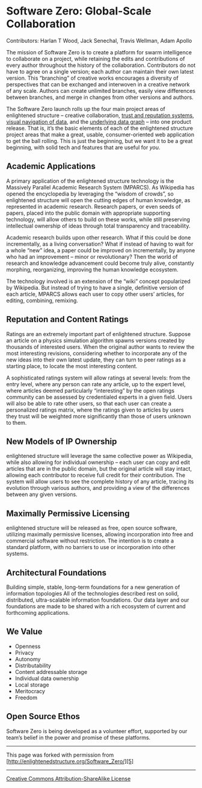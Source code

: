 Software Zero: Global-Scale Collaboration
=========================================

Contributors: Harlan T Wood, Jack Senechal, Travis Wellman, Adam Apollo 

The mission of Software Zero is to create a platform for swarm intelligence 
to collaborate on a project, while retaining the edits and contributions of 
every author throughout the history of the collaboration. Contributors do not 
have to agree on a single version; each author can maintain their own latest 
version. This “branching” of creative works encourages a diversity of perspectives 
that can be exchanged and interwoven in a creative network of any scale. Authors 
can create unlimited branches, easily view differences between branches, and 
merge in changes from other versions and authors.

The Software Zero launch rolls up the four main project areas of enlightened 
structure – creative collaboration, [trust and reputation systems][2], [visual 
navigation of data][3], and the [underlying data graph][4] – into one product 
release. That is, it’s the basic elements of each of the enlightened structure 
project areas that make a great, usable, consumer-oriented web application 
to get the ball rolling. This is just the beginning, but we want it to be a 
great beginning, with solid tech and features that are useful for _you_.

## Academic Applications

A primary application of the enlightened structure technology is the Massively 
Parallel Academic Research System (MPARCS). As Wikipedia has opened the encyclopedia 
by leveraging the “wisdom of crowds”, so enlightened structure will open the 
cutting edges of human knowledge, as represented in academic research. Research 
papers, or even seeds of papers, placed into the public domain with appropriate 
supporting technology, will allow others to build on these works, while still 
preserving intellectual ownership of ideas through total transparency and traceability. 

Academic research builds upon other research. What if this could be done incrementally, 
as a living conversation? What if instead of having to wait for a whole “new” 
idea, a paper could be improved on incrementally, by anyone who had an improvement 
– minor or revolutionary? Then the world of research and knowledge advancement 
could become truly alive, constantly morphing, reorganizing, improving the 
human knowledge ecosystem.

The technology involved is an extension of the “wiki” concept popularized by 
Wikipedia. But instead of trying to have a single, definitive version of each 
article, MPARCS allows each user to copy other users’ articles, for editing, 
combining, remixing.

## Reputation and Content Ratings

Ratings are an extremely important part of enlightened structure. Suppose an 
article on a physics simulation algorithm spawns versions created by thousands 
of interested users. When the original author wants to review the most interesting 
revisions, considering whether to incorporate any of the new ideas into their 
own latest update, they can turn to peer ratings as a starting place, to locate 
the most interesting content.

A sophisticated ratings system will allow ratings at several levels: from the 
entry level, where any person can rate any article, up to the expert level, 
where articles deemed particularly “interesting” by the open ratings community 
can be assessed by credentialed experts in a given field. Users will also be 
able to rate other users, so that each user can create a personalized ratings 
matrix, where the ratings given to articles by users they trust will be weighted 
more significantly than those of users unknown to them.

## New Models of IP Ownership

enlightened structure will leverage the same collective power as Wikipedia, 
while also allowing for individual ownership – each user can copy and edit 
articles that are in the public domain, but the original article will stay 
intact, allowing each contributor to receive full credit for their contribution. 
The system will allow users to see the complete history of any article, tracing 
its evolution through various authors, and providing a view of the differences 
between any given versions.

## Maximally Permissive Licensing

enlightened structure will be released as free, open source software, utilizing 
maximally permissive licenses, allowing incorporation into free and commercial 
software without restriction. The intention is to create a standard platform, 
with no barriers to use or incorporation into other systems.

## Architectural Foundations

Building simple, stable, long-term foundations for a new generation of information 
topologies All of the technologies described rest on solid, distributed, ultra-scalable 
information foundations. Our data layer and our foundations are made to be 
shared with a rich ecosystem of current and forthcoming applications.

## We Value

* Openness
* Privacy
* Autonomy
* Distributability
* Content addressable storage
* Individual data ownership
* Local storage
* Meritocracy
* Freedom

## Open Source Ethos

Software Zero is being developed as a volunteer effort, supported by our team’s 
belief in the power and promise of these platforms.

----

This page was forked with permission from [http://enlightenedstructure.org/Software_Zero/][5]

----

[Creative Commons Attribution-ShareAlike License][6]

[1]: http://enlightenedstructure.org/IMG/massively-parallel-academic-research-sys1-300x200-2-185x185.png
[2]: http://enlightenedstructure.org/Trust_Exchange
[3]: http://enlightenedstructure.org/Core_Network
[4]: http://enlightenedstructure.org/BaseParadigm
[5]: http://enlightenedstructure.org/Software_Zero/
[6]: http://creativecommons.org/licenses/by-sa/3.0/